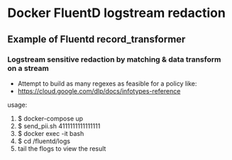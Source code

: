 # Docker FluentD logstream redaction
## Example of Fluentd record_transformer
### Logstream sensitive redaction by matching & data transform on a stream
- Attempt to build as many regexes as feasible for a policy like:
- https://cloud.google.com/dlp/docs/infotypes-reference


usage:

1. $ docker-compose up
2. $ send_pii.sh 4111111111111111
3. $ docker exec -it bash
4. $ cd /fluentd/logs
5. tail the flogs to view the result

